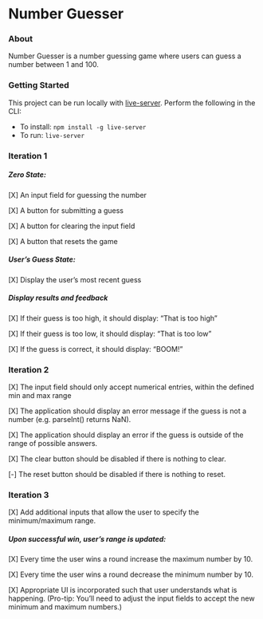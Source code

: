 # Number Guesser

### About
Number Guesser is a number guessing game where users can guess a number between 1 and 100.

### Getting Started

This project can be run locally with [live-server](https://www.npmjs.com/package/live-server).
Perform the following in the CLI:
* To install: `npm install -g live-server`
* To run: `live-server`

### Iteration 1
##### Zero State:
[X] An input field for guessing the number

[X] A button for submitting a guess

[X] A button for clearing the input field

[X] A button that resets the game

##### User’s Guess State:
[X] Display the user’s most recent guess

##### Display results and feedback
[X] If their guess is too high, it should display: “That is too high”

[X] If their guess is too low, it should display: “That is too low”

[X] If the guess is correct, it should display: “BOOM!”

### Iteration 2
[X] The input field should only accept numerical entries, within the defined min and max range

[X] The application should display an error message if the guess is not a number (e.g. parseInt() returns NaN).

[X] The application should display an error if the guess is outside of the range of possible answers.

[X] The clear button should be disabled if there is nothing to clear.

[-] The reset button should be disabled if there is nothing to reset.

### Iteration 3
[X] Add additional inputs that allow the user to specify the minimum/maximum range.

##### Upon successful win, user’s range is updated:
[X] Every time the user wins a round increase the maximum number by 10.

[X] Every time the user wins a round decrease the minimum number by 10.

[X] Appropriate UI is incorporated such that user understands what is happening.
(Pro-tip: You’ll need to adjust the input fields to accept the new minimum and maximum numbers.)
